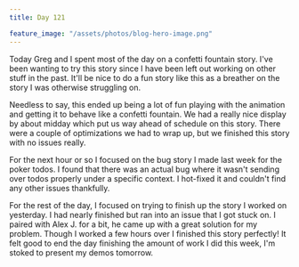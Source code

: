 ```yaml
---
title: Day 121

feature_image: "/assets/photos/blog-hero-image.png"
---
```


Today Greg and I spent most of the day on a confetti fountain story. I've been wanting to
try this story since I have been left out working on other stuff in the past. It'll be nice
to do a fun story like this as a breather on the story I was otherwise struggling on.

Needless to say, this ended up being a lot of fun playing with the animation and getting it
to behave like a confetti fountain. We had a really nice display by about midday which
put us way ahead of schedule on this story. There were a couple of optimizations we had to
wrap up, but we finished this story with no issues really.

For the next hour or so I focused on the bug story I made last week for the poker todos.
I found that there was an actual bug where it wasn't sending over todos properly under a
specific context. I hot-fixed it and couldn't find any other issues thankfully.

For the rest of the day, I focused on trying to finish up the story I worked on yesterday.
I had nearly finished but ran into an issue that I got stuck on. I paired with Alex J. for a bit,
he came up with a great solution for my problem. Though I worked a few hours over I finished
this story perfectly! It felt good to end the day finishing the amount of work I did this week,
I'm stoked to present my demos tomorrow.